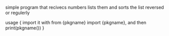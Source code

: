 simple program that recivecs numbers lists them and sorts the list reversed or regulerly 

usage { import it with from {pkgname} import {pkgname}, and then print(pkgname()) }
